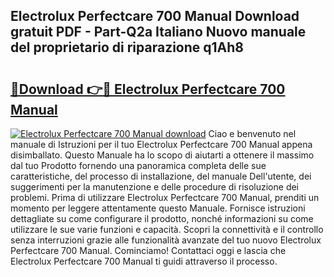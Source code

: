 ## Electrolux Perfectcare 700 Manual Download gratuit PDF - Part-Q2a Italiano Nuovo manuale del proprietario di riparazione q1Ah8

# <h2><a href="http://dfdh1hs.blite.top/?on=Electrolux+Perfectcare+700+Manual">🔗Download 👉🔴 Electrolux Perfectcare 700 Manual</a></h2>

[![Electrolux Perfectcare 700 Manual download](https://i.imgur.com/lujVjoI.png)](http://dfdh1hs.blite.top/?on=Electrolux+Perfectcare+700+Manual)
Ciao e benvenuto nel manuale di Istruzioni per il tuo Electrolux Perfectcare 700 Manual appena disimballato. Questo Manuale ha lo scopo di aiutarti a ottenere il massimo dal tuo Prodotto fornendo una panoramica completa delle sue caratteristiche, del processo di installazione, del manuale Dell'utente, dei suggerimenti per la manutenzione e delle procedure di risoluzione dei problemi. Prima di utilizzare Electrolux Perfectcare 700 Manual, prenditi un momento per leggere attentamente questo Manuale. Fornisce istruzioni dettagliate su come configurare il prodotto, nonché informazioni su come utilizzare le sue varie funzioni e capacità. Scopri la connettività e il controllo senza interruzioni grazie alle funzionalità avanzate del tuo nuovo Electrolux Perfectcare 700 Manual. Cominciamo! Contattaci oggi e lascia che Electrolux Perfectcare 700 Manual ti guidi attraverso il processo.
